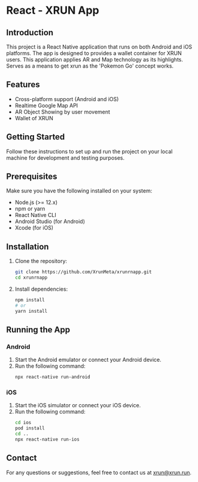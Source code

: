 # React - XRUN App

## Introduction
This project is a React Native application that runs on both Android and iOS platforms. The app is designed to provides a wallet container for XRUN users. This application applies AR and Map technology as its highlights. Serves as a means to get xrun as the 'Pokemon Go' concept works.

## Features
- Cross-platform support (Android and iOS)
- Realtime Google Map API
- AR Object Showing by user movement
- Wallet of XRUN

## Getting Started
Follow these instructions to set up and run the project on your local machine for development and testing purposes.

## Prerequisites
Make sure you have the following installed on your system:
- Node.js (>= 12.x)
- npm or yarn
- React Native CLI
- Android Studio (for Android)
- Xcode (for iOS)

## Installation
1. Clone the repository:
    ```bash
    git clone https://github.com/XrunMeta/xrunrnapp.git
    cd xrunrnapp
    ```

2. Install dependencies:
    ```bash
    npm install
    # or
    yarn install
    ```

## Running the App
### Android
1. Start the Android emulator or connect your Android device.
2. Run the following command:
    ```bash
    npx react-native run-android
    ```

### iOS
1. Start the iOS simulator or connect your iOS device.
2. Run the following command:
    ```bash
    cd ios
    pod install
    cd ..
    npx react-native run-ios
    ```

## Contact
For any questions or suggestions, feel free to contact us at xrun@xrun.run.
